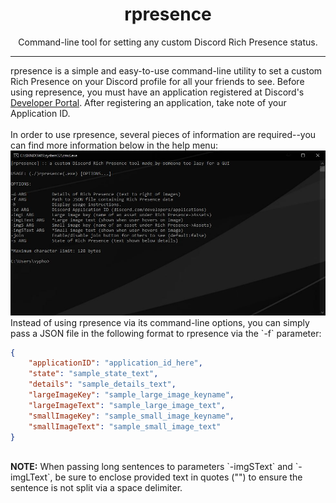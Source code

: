 <h1 align="center">rpresence</h1>
<p align="center">Command-line tool for setting any custom Discord Rich Presence status.</p>
<hr>
rpresence is a simple and easy-to-use command-line utility to set a custom Rich Presence on your Discord profile for all your friends to see. Before using represence, you must have an application registered at Discord's <a href="https://discord.com/developers/applications">Developer Portal</a>. After registering an application, take note of your Application ID.
<br><br>
In order to use rpresence, several pieces of information are required--you can find more information below in the help menu:
<img src="/images/help.jpg">
<br>
Instead of using rpresence via its command-line options, you can simply pass a JSON file in the following format to rpresence via the `-f` parameter:

```json
{
    "applicationID": "application_id_here",
    "state": "sample_state_text",
    "details": "sample_details_text",
    "largeImageKey": "sample_large_image_keyname",
    "largeImageText": "sample_large_image_text",
    "smallImageKey": "sample_small_image_keyname",
    "smallImageText": "sample_small_image_text"
}
```
<br>
<b>NOTE:</b>
When passing long sentences to parameters `-imgSText` and `-imgLText`, be sure to enclose provided text in quotes ("") to ensure the sentence is not split via a space delimiter.
